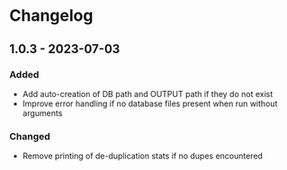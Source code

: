# Changelog

## 1.0.3 - 2023-07-03

### Added

- Add auto-creation of DB path and OUTPUT path if they do not exist
- Improve error handling if no database files present when run without arguments

### Changed

- Remove printing of de-duplication stats if no dupes encountered
